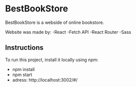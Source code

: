 # BestBookStore
BestBookStore is a webside of online bookstore.

Website was made by:
-React
-Fetch API
-React Router
-Sass

## Instructions

To run this project, install it locally using npm:
- npm install
- npm start
- adress: http://localhost:3002/#/ 

